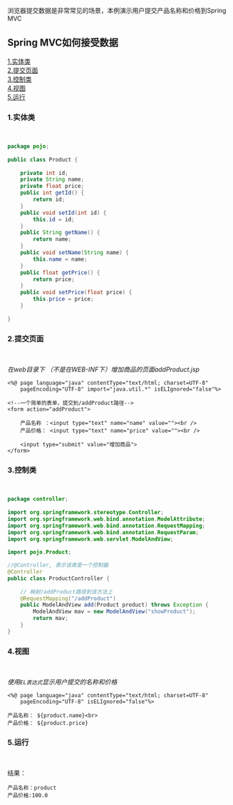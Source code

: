 
浏览器提交数据是非常常见的场景，本例演示用户提交产品名称和价格到Spring MVC 

Spring MVC如何接受数据
---
[1.实体类](#1)<br>
[2.提交页面](#2)<br>
[3.控制类](#3)<br>
[4.视图](#4)<br>
[5.运行](#5)<br>

<h3 id="1">1.实体类</h3><br>

```java
package pojo;
 
public class Product {
 
    private int id;
    private String name;
    private float price;
    public int getId() {
        return id;
    }
    public void setId(int id) {
        this.id = id;
    }
    public String getName() {
        return name;
    }
    public void setName(String name) {
        this.name = name;
    }
    public float getPrice() {
        return price;
    }
    public void setPrice(float price) {
        this.price = price;
    }
     
}
```

<h3 id="2">2.提交页面</h3><br>

_在web目录下 （不是在WEB-INF下）增加商品的页面addProduct.jsp_

```
<%@ page language="java" contentType="text/html; charset=UTF-8"
    pageEncoding="UTF-8" import="java.util.*" isELIgnored="false"%>

<!--一个简单的表单，提交到/addProduct路径-->
<form action="addProduct">
 
    产品名称 ：<input type="text" name="name" value=""><br />
    产品价格： <input type="text" name="price" value=""><br />
 
    <input type="submit" value="增加商品">
</form>

```

<h3 id="3">3.控制类</h3><br>

```java
package controller;
 
import org.springframework.stereotype.Controller;
import org.springframework.web.bind.annotation.ModelAttribute;
import org.springframework.web.bind.annotation.RequestMapping;
import org.springframework.web.bind.annotation.RequestParam;
import org.springframework.web.servlet.ModelAndView;
 
import pojo.Product;

//@Controller, 表示该类是一个控制器
@Controller
public class ProductController {
 
 	// 映射/addProduct路径到该方法上
    @RequestMapping("/addProduct")
    public ModelAndView add(Product product) throws Exception {
        ModelAndView mav = new ModelAndView("showProduct");
        return mav;
    }
}
```

<h3 id="4">4.视图</h3><br>

_使用`EL表达式`显示用户提交的名称和价格_
```
<%@ page language="java" contentType="text/html; charset=UTF-8"
    pageEncoding="UTF-8" isELIgnored="false"%>
 
产品名称： ${product.name}<br>
产品价格： ${product.price}
```


<h3 id="5">5.运行</h3><br>

结果：  

`产品名称：product`<br>
`产品价格:100.0`<br>
